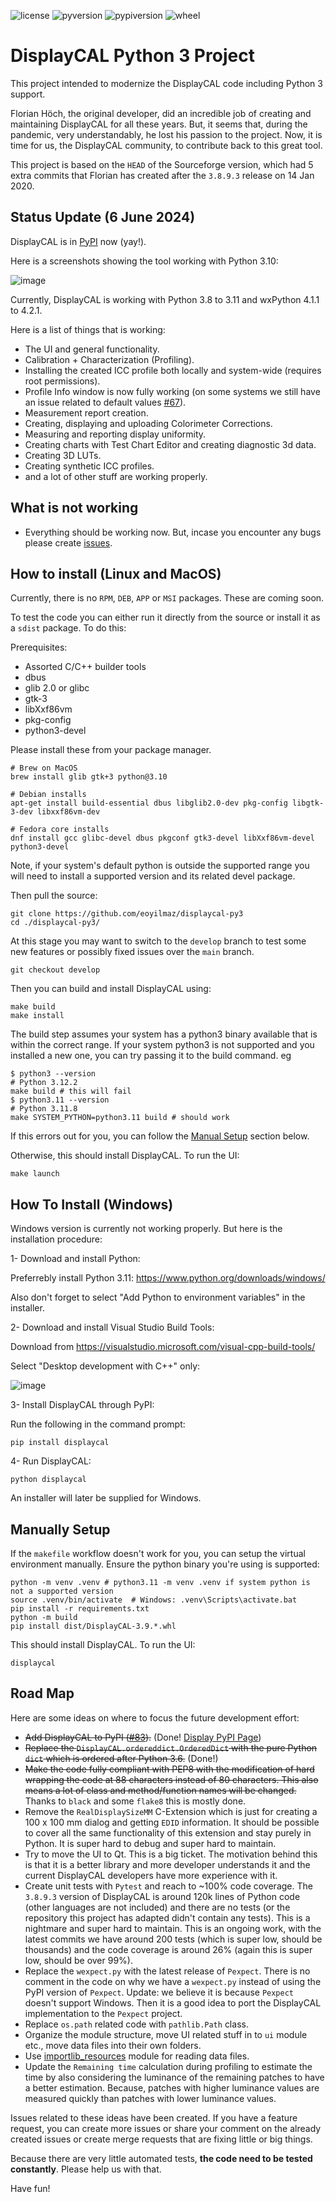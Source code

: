 ![license](https://img.shields.io/badge/License-GPL%20v3-blue.svg)
![pyversion](https://img.shields.io/pypi/pyversions/DisplayCAL.svg)
![pypiversion](https://img.shields.io/pypi/v/DisplayCAL.svg)
![wheel](https://img.shields.io/pypi/wheel/DisplayCAL.svg)

DisplayCAL Python 3 Project
===========================

This project intended to modernize the DisplayCAL code including Python 3 support.

Florian Höch, the original developer, did an incredible job of creating and maintaining
DisplayCAL for all these years. But, it seems that, during the pandemic, very
understandably, he lost his passion to the project. Now, it is time for us, the
DisplayCAL community, to contribute back to this great tool.

This project is based on the ``HEAD`` of the Sourceforge version, which had 5 extra
commits that Florian has created after the ``3.8.9.3`` release on 14 Jan 2020.

Status Update (6 June 2024)
---------------------------

DisplayCAL is in [PyPI](https://pypi.org/project/DisplayCAL/) now (yay!).

Here is a screenshots showing the tool working with Python 3.10:

![image](https://user-images.githubusercontent.com/1786804/169152229-e06ff549-55fe-4149-8742-405446e6b01f.png)

Currently, DisplayCAL is working with Python 3.8 to 3.11 and wxPython 4.1.1 to 4.2.1.

Here is a list of things that is working:

- The UI and general functionality.
- Calibration + Characterization (Profiling).
- Installing the created ICC profile both locally and system-wide (requires root
  permissions).
- Profile Info window is now fully working (on some systems we still have an issue
  related to default values [#67](https://github.com/eoyilmaz/displaycal-py3/issues/67)).
- Measurement report creation.
- Creating, displaying and uploading Colorimeter Corrections.
- Measuring and reporting display uniformity.
- Creating charts with Test Chart Editor and creating diagnostic 3d data.
- Creating 3D LUTs.
- Creating synthetic ICC profiles.
- and a lot of other stuff are working properly.

What is not working
-------------------

- Everything should be working now. But, incase you encounter any bugs please create
  [issues](https://github.com/eoyilmaz/displaycal-py3/issues).

How to install (Linux and MacOS)
--------------------------------

Currently, there is no ``RPM``, ``DEB``, ``APP`` or ``MSI`` packages. These are coming
soon.

To test the code you can either run it directly from the source or install it as a
``sdist`` package.  To do this: 

Prerequisites:

* Assorted C/C++ builder tools
* dbus
* glib 2.0 or glibc
* gtk-3
* libXxf86vm
* pkg-config
* python3-devel

Please install these from your package manager. 

```shell
# Brew on MacOS
brew install glib gtk+3 python@3.10

# Debian installs
apt-get install build-essential dbus libglib2.0-dev pkg-config libgtk-3-dev libxxf86vm-dev

# Fedora core installs
dnf install gcc glibc-devel dbus pkgconf gtk3-devel libXxf86vm-devel python3-devel
```

Note, if your system's default python is outside the supported range you will need to install a supported version and its related devel package. 

Then pull the source:

```shell
git clone https://github.com/eoyilmaz/displaycal-py3
cd ./displaycal-py3/
```

At this stage you may want to switch to the ``develop`` branch to test some new features
or possibly fixed issues over the ``main`` branch.

```shell
git checkout develop
```

Then you can build and install DisplayCAL using:

```shell
make build
make install
```
The build step assumes your system has a python3 binary available that is within the correct range. If your system python3 is not supported and you installed a new one, you can try passing it to the build command.
eg

```shell
$ python3 --version
# Python 3.12.2
make build # this will fail
$ python3.11 --version
# Python 3.11.8
make SYSTEM_PYTHON=python3.11 build # should work
```

If this errors out for you, you can follow the [Manual Setup](https://github.com/eoyilmaz/displaycal-py3#manually-setup)
section below.

Otherwise, this should install DisplayCAL. To run the UI:

```shell
make launch
```

How To Install (Windows)
-----------------------

Windows version is currently not working properly. But here is the installation procedure:

1- Download and install Python:

   Preferrebly install Python 3.11: https://www.python.org/downloads/windows/

   Also don't forget to select "Add Python to environment variables" in the installer.

2- Download and install Visual Studio Build Tools:

   Download from https://visualstudio.microsoft.com/visual-cpp-build-tools/

   Select "Desktop development with C++" only:

   ![image](screenshots/Visual_Studio_Build_Tools.jpg)

3- Install DisplayCAL through PyPI:

   Run the following in the command prompt:

   ```shell
   pip install displaycal
   ```

4- Run DisplayCAL:

   ```shell
   python displaycal
   ```

An installer will later be supplied for Windows.

Manually Setup
--------------

If the `makefile` workflow doesn't work for you, you can setup the virtual environment
manually. Ensure the python binary you're using is supported:

```shell
python -m venv .venv # python3.11 -m venv .venv if system python is not a supported version
source .venv/bin/activate  # Windows: .venv\Scripts\activate.bat
pip install -r requirements.txt
python -m build
pip install dist/DisplayCAL-3.9.*.whl
```

This should install DisplayCAL. To run the UI:

```shell
displaycal
```

Road Map
--------

Here are some ideas on where to focus the future development effort:

- ~~Add DisplayCAL to PyPI 
  ([#83](https://github.com/eoyilmaz/displaycal-py3/issues/83)).~~ (Done!
  [Display PyPI Page](https://pypi.org/project/DisplayCAL/))
- ~~Replace the ``DisplayCAL.ordereddict.OrderedDict`` with the pure Python ``dict``
  which is ordered after Python 3.6.~~ (Done!)
- ~~Make the code fully compliant with PEP8 with the modification of hard wrapping the
  code at 88 characters instead of 80 characters. This also means a lot of class and
  method/function names will be changed.~~ Thanks to ``black`` and some ``flake8`` this
  is mostly done.
- Remove the ``RealDisplaySizeMM`` C-Extension which is just for creating a 100 x 100 mm
  dialog and getting ``EDID`` information. It should be possible to cover all the same
  functionality of this extension and stay purely in Python. It is super hard to debug
  and super hard to maintain.
- Try to move the UI to Qt. This is a big ticket. The motivation behind this is that it
  is a better library and more developer understands it and the current DisplayCAL
  developers have more experience with it.
- Create unit tests with ``Pytest`` and reach to ~100% code coverage. The ``3.8.9.3``
  version of DisplayCAL is around 120k lines of Python code (other languages are not
  included) and there are no tests (or the repository this project has adapted didn't
  contain any tests). This is a nightmare and super hard to maintain. This is an ongoing
  work, with the latest commits we have around 200 tests (which is super low, should be
  thousands) and the code coverage is around 26% (again this is super low, should be
  over 99%).
- Replace the ``wexpect.py`` with the latest release of ``Pexpect``. There is no comment
  in the code on why we have a ``wexpect.py`` instead of using the PyPI version of
  ``Pexpect``. Update: we believe it is because ``Pexpect`` doesn't support Windows.
  Then it is a good idea to port the DisplayCAL implementation to the ``Pexpect``
  project.
- Replace ``os.path`` related code with ``pathlib.Path`` class.
- Organize the module structure, move UI related stuff in to ``ui`` module etc., move
  data files into their own folders.
- Use [importlib_resources](https://importlib-resources.readthedocs.io/en/latest/using.html)
  module for reading data files.
- Update the ``Remaining time`` calculation during profiling to estimate the time by
  also considering the luminance of the remaining patches to have a better estimation.
  Because, patches with higher luminance values are measured quickly than patches with
  lower luminance values.

Issues related to these ideas have been created. If you have a feature request, you can
create more issues or share your comment on the already created issues or create merge
requests that are fixing little or big things.

Because there are very little automated tests, **the code need to be tested 
constantly**. Please help us with that.

Have fun!
